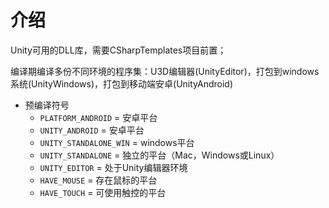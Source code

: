# 介绍

Unity可用的DLL库，需要CSharpTemplates项目前置；

编译期编译多份不同环境的程序集：U3D编辑器(UnityEditor)，打包到windows系统(UnityWindows)，打包到移动端安卓(UnityAndroid)

- 预编译符号
	- `PLATFORM_ANDROID` = 安卓平台
	- `UNITY_ANDROID` = 安卓平台
	- `UNITY_STANDALONE_WIN` = windows平台
	- `UNITY_STANDALONE` = 独立的平台（Mac，Windows或Linux）
	- `UNITY_EDITOR` = 处于Unity编辑器环境
	- `HAVE_MOUSE` = 存在鼠标的平台
	- `HAVE_TOUCH` = 可使用触控的平台
